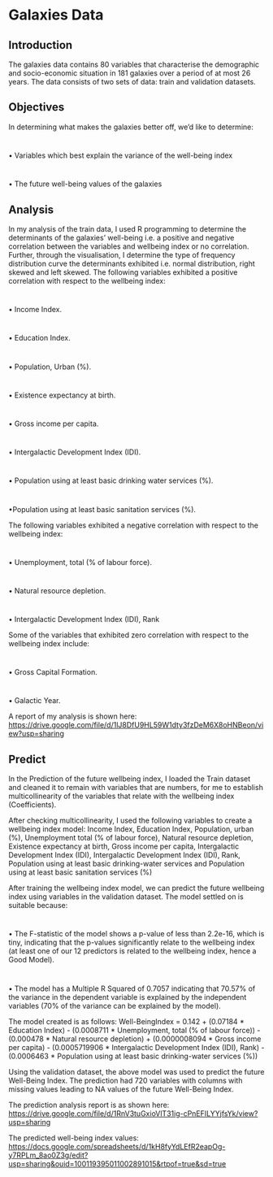 # Galaxies Data
## Introduction
The galaxies data contains 80 variables that characterise the demographic and socio-economic situation in 181 galaxies over a period of at most 26 years. The data consists of two sets of data: train and validation datasets.
## Objectives
In determining what makes the galaxies better off, we’d like to determine:
# 
• Variables which best explain the variance of the well-being index
#
• The future well-being values of the galaxies
## Analysis
In my analysis of the train data, I used R programming to determine the determinants of the galaxies’ well-being i.e. a positive and negative correlation between the variables and wellbeing index or no correlation. Further, through the visualisation, I determine the type of frequency distribution curve the determinants exhibited i.e. normal distribution, right skewed and left skewed.
The following variables exhibited a positive correlation with respect to the wellbeing index:
# 
• Income Index.
#
• Education Index.
#
• Population, Urban (%).
#
• Existence expectancy at birth.
#
• Gross income per capita.
#
• Intergalactic Development Index (IDI).
#
• Population using at least basic drinking water services (%).
#
•Population using at least basic sanitation services (%).

The following variables exhibited a negative correlation with respect to the wellbeing index:
#
• Unemployment, total (% of labour force).
#
• Natural resource depletion.
#
• Intergalactic Development Index (IDI), Rank

Some of the variables that exhibited zero correlation with respect to the wellbeing index include:
# 
• Gross Capital Formation.
# 
• Galactic Year.

A report of my analysis is shown here: https://drive.google.com/file/d/1lJ8DfU9HL59W1dty3fzDeM6X8oHNBeon/view?usp=sharing


## Predict
In the Prediction of the future wellbeing index, I loaded the Train dataset and cleaned it to remain with variables that are numbers, for me to establish multicollinearity of the variables that relate with the wellbeing index (Coefficients).

After checking multicollinearity, I used the following variables to create a wellbeing index model: Income Index, Education Index, Population, urban (%), Unemployment total (% of labour force), Natural resource depletion, Existence expectancy at birth, Gross income per capita, Intergalactic Development Index (IDI), Intergalactic Development Index (IDI), Rank, Population using at least basic drinking-water services and Population using at least basic sanitation services (%)

After training the wellbeing index model, we can predict the future wellbeing index using variables in the validation dataset. The model settled on is suitable because:
# 
• The F-statistic of the model shows a p-value of less than 2.2e-16, which is tiny, indicating that the p-values significantly relate to the wellbeing index (at least one of our 12 predictors is related to the wellbeing index, hence a Good Model).
# 
• The model has a Multiple R Squared of 0.7057 indicating that 70.57% of the variance in the dependent variable is explained by the independent variables (70% of the variance can be explained by the model).

The model created is as follows:
Well-BeingIndex = 0.142 + (0.07184 * Education Index) - (0.0008711 * Unemployment, total (% of labour force)) - (0.000478 * Natural resource depletion) + (0.0000008094 * Gross income per capita) - (0.0005719906 * Intergalactic Development Index (IDI), Rank) - (0.0006463 * Population using at least basic drinking-water services (%))

Using the validation dataset, the above model was used to predict the future Well-Being Index. The prediction had 720 variables with columns with missing values leading to NA values of the future Well-Being Index.

The prediction analysis report is as shown here: https://drive.google.com/file/d/1RnV3tuGxioVlT31ig-cPnEFILYYjfsYk/view?usp=sharing

The predicted well-being index values: https://docs.google.com/spreadsheets/d/1kH8fyYdLEfR2eapOg-y7RPLm_8ao0Z3g/edit?usp=sharing&ouid=100119395011002891015&rtpof=true&sd=true
